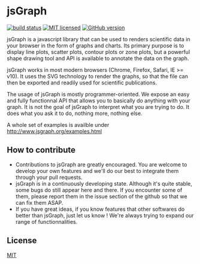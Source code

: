 # jsGraph

  [![build status][travis-image]][travis-url] [![MIT licensed](https://img.shields.io/badge/license-MIT-blue.svg)](https://raw.githubusercontent.com/NPellet/jsGraph/master/LICENSE) [![GitHub version](https://badge.fury.io/gh/NPellet%2FjsGraph.svg)](https://badge.fury.io/gh/NPellet%2FjsGraph)


jsGraph is a javascript library that can be used to renders scientific data in your browser in the form of graphs and charts. Its primary purpose is to display line plots, scatter plots, contour plots or zone plots, but a powerful shape drawing tool and API is available to annotate the data on the graph.

jsGraph works in most modern browsers (Chrome, Firefox, Safari, IE >= v10). It uses the SVG technology to render the graphs, so that the file can then be exported and readily used for scientific publications.

The usage of jsGraph is mostly programmer-oriented. We expose an easy and fully functionnal API that allows you to basically do anything with your graph. It is not the goal of jsGraph to interpret what you are trying to do. It does what you ask it to do, nothing more, nothing else.

A whole set of examples is availble under http://www.jsgraph.org/examples.html

## How to contribute
- Contributions to jsGraph are greatly encouraged. You are welcome to develop your own features and we'll do our best to integrate them through your pull requests.
- jsGraph is in a continuously developing state. Although it's quite stable, some bugs do still appear here and there. If you encounter some of them, please report them in the issue section of the github so that we can fix them ASAP.
- If you have great ideas, if you know features that other softwares do better than jsGraph, just let us know ! We're always trying to expand our range of functionnalities.


## License

  [MIT](./LICENSE)
  

[travis-image]: https://img.shields.io/travis/NPellet/jsGraph/master.svg?style=flat-square
[travis-url]: https://travis-ci.org/NPellet/jsGraph
